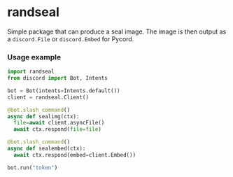 # randseal
Simple package that can produce a seal image. The image is then output as a `discord.File` or `discord.Embed` for Pycord.

### Usage example
```py
import randseal
from discord import Bot, Intents

bot = Bot(intents=Intents.default())
client = randseal.Client()

@bot.slash_command()
async def sealimg(ctx):
  file=await client.asyncFile()
  await ctx.respond(file=file)

@bot.slash_command()
async def sealembed(ctx):
  await ctx.respond(embed=client.Embed())

bot.run("token")
```